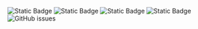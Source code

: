 ![Static Badge](https://img.shields.io/badge/blacklists-60-000000) ![Static Badge](https://img.shields.io/badge/blacklisted-2794112-cc0000) ![Static Badge](https://img.shields.io/badge/whitelisted-2242-00CC00) ![Static Badge](https://img.shields.io/badge/streaming_blacklist-28106-000000) ![GitHub issues](https://img.shields.io/github/issues/fabriziosalmi/blacklists)

